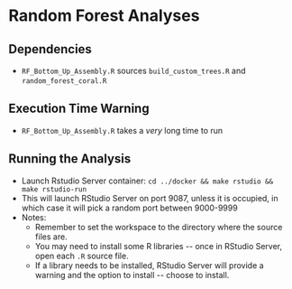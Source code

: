 # Random Forest Analyses

## Dependencies
 - `RF_Bottom_Up_Assembly.R` sources `build_custom_trees.R` and `random_forest_coral.R`

## Execution Time Warning
 - `RF_Bottom_Up_Assembly.R` takes a _very_ long time to run

## Running the Analysis
 - Launch Rstudio Server container: `cd ../docker && make rstudio && make rstudio-run`
 - This will launch RStudio Server on port 9087, unless it is occupied, in which case it will pick a random port between 9000-9999
 - Notes:
   - Remember to set the workspace to the directory where the source files are.
   - You may need to install some R libraries -- once in RStudio Server, open each `.R` source file.
   - If a library needs to be installed, RStudio Server will provide a warning and the option to install -- choose to install.
